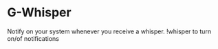 # G-Whisper

Notify on your system whenever you receive a whisper.
!whisper to turn on/of notifications
